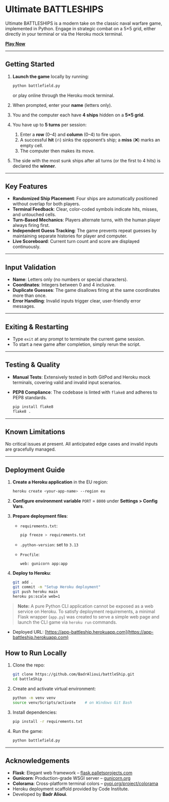# Ultimate BATTLESHIPS

Ultimate BATTLESHIPS is a modern take on the classic naval warfare game, implemented in Python. Engage in strategic combat on a 5×5 grid, either directly in your terminal or via the Heroku mock terminal.

[**Play Now**](https://app-battleship.herokuapp.com/)

---

## Getting Started

1. **Launch the game** locally by running:

   ```bash
   python battlefield.py
   ```

   or play online through the Heroku mock terminal.
2. When prompted, enter your **name** (letters only).
3. You and the computer each have **4 ships** hidden on a **5×5 grid**.
4. You have up to **5 turns** per session:

   1. Enter a **row** (0–4) and **column** (0–4) to fire upon.
   2. A successful **hit** (🔥) sinks the opponent’s ship; a **miss** (❌) marks an empty cell.
   3. The computer then makes its move.
5. The side with the most sunk ships after all turns (or the first to 4 hits) is declared the **winner**.

---

## Key Features

* **Randomized Ship Placement**: Four ships are automatically positioned without overlap for both players.
* **Terminal Feedback**: Clear, color-coded symbols indicate hits, misses, and untouched cells.
* **Turn-Based Mechanics**: Players alternate turns, with the human player always firing first.
* **Independent Guess Tracking**: The game prevents repeat guesses by maintaining separate histories for player and computer.
* **Live Scoreboard**: Current turn count and score are displayed continuously.

---

## Input Validation

* **Name**: Letters only (no numbers or special characters).
* **Coordinates**: Integers between 0 and 4 inclusive.
* **Duplicate Guesses**: The game disallows firing at the same coordinates more than once.
* **Error Handling**: Invalid inputs trigger clear, user-friendly error messages.

---

## Exiting & Restarting

* Type `exit` at any prompt to terminate the current game session.
* To start a new game after completion, simply rerun the script.

---

## Testing & Quality

* **Manual Tests**: Extensively tested in both GitPod and Heroku mock terminals, covering valid and invalid input scenarios.
* **PEP8 Compliance**: The codebase is linted with `flake8` and adheres to PEP8 standards.

  ```bash
  pip install flake8
  flake8 .
  ```

---

## Known Limitations

No critical issues at present. All anticipated edge cases and invalid inputs are gracefully managed.

---

## Deployment Guide

1. **Create a Heroku application** in the EU region:

   ```bash
   heroku create <your-app-name> --region eu
   ```
2. **Configure environment variable** `PORT` = `8000` under **Settings > Config Vars**.
3. **Prepare deployment files**:

   * `requirements.txt`:

     ```bash
     pip freeze > requirements.txt
     ```
   * `.python-version`: set to `3.13`
   * `Procfile`:

     ```
     web: gunicorn app:app
     ```
4. **Deploy to Heroku**:

   ```bash
   git add .
   git commit -m "Setup Heroku deployment"
   git push heroku main
   heroku ps:scale web=1
   ```
> **Note:** A pure Python CLI application cannot be exposed as a web service on Heroku. To satisfy deployment requirements, a minimal Flask wrapper (`app.py`) was created to serve a simple web page and launch the CLI game via `heroku run` commands.

* Deployed URL: [https://app-battleship.herokuapp.com](https://app-battleship.herokuapp.com)

## How to Run Locally

1. Clone the repo:

   ```bash
   git clone https://github.com/BadrAlioui/battleShip.git
   cd battleShip
   ```
2. Create and activate virtual environment:

   ```bash
   python -m venv venv
   source venv/Scripts/activate    # on Windows Git Bash
   ```
3. Install dependencies:

   ```bash
   pip install -r requirements.txt
   ```
4. Run the game:

   ```bash
   python battlefield.py
---

## Acknowledgements

* **Flask**: Elegant web framework – [flask.palletsprojects.com](https://flask.palletsprojects.com/)
* **Gunicorn**: Production-grade WSGI server – [gunicorn.org](https://gunicorn.org/)
* **Colorama**: Cross-platform terminal colors – [pypi.org/project/colorama](https://pypi.org/project/colorama/)
* Heroku deployment scaffold provided by Code Institute.
* Developed by **Badr Alioui**.

